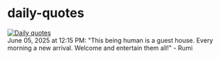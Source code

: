 # daily-quotes
[![Daily quotes](https://github.com/ceepu8/daily-quotes/actions/workflows/daily-quote.yml/badge.svg)](https://github.com/ceepu8/daily-quotes/actions/workflows/daily-quote.yml)<br/>
June 05, 2025 at 12:15 PM: "This being human is a guest house. Every morning a new arrival. Welcome and entertain them all!" - Rumi
